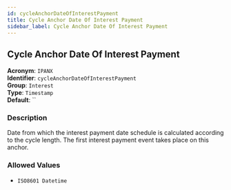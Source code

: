 ```yaml
---
id: cycleAnchorDateOfInterestPayment
title: Cycle Anchor Date Of Interest Payment
sidebar_label: Cycle Anchor Date Of Interest Payment
---
```


## Cycle Anchor Date Of Interest Payment

**Acronym**: `IPANX`  
**Identifier**: `cycleAnchorDateOfInterestPayment`  
**Group**: `Interest`  
**Type**: `Timestamp`  
**Default**: ``  

### Description
Date from which the interest payment date schedule is calculated according to the cycle length. The first interest payment event takes place on this anchor.

### Allowed Values
- `ISO8601 Datetime`

